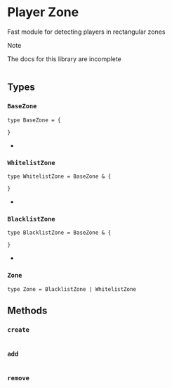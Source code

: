 # Player Zone

Fast module for detecting players in rectangular zones

> [!NOTE]
> The docs for this library are incomplete

```luau

```

## Types

### `BaseZone`
```luau
type BaseZone = {

}
```
*

### `WhitelistZone`
```luau
type WhitelistZone = BaseZone & {
	
}
```
*

### `BlacklistZone`
```luau
type BlacklistZone = BaseZone & {
	
}
```
* 

### `Zone`
```luau
type Zone = BlacklistZone | WhitelistZone
```

## Methods

### `create`

```luau

```

### `add`

```luau

```

### `remove`

```luau

```